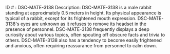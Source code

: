 ID # : DSC-MATE-3138
Description: DSC-MATE-3138 is a male rabbit standing at approximately 0.5 meters in height. Its physical appearance is typical of a rabbit, except for its frightened mouth expression. DSC-MATE-3138's eyes are unknown as it refuses to remove its headset in the presence of personnel. DSC-MATE-3138 frequently displays a deep curiosity about various topics, often spouting off obscure facts and trivia to others. DSC-MATE-3138 also has a tendency to become easily frightened and anxious, often requiring reassurance from personnel to calm down.